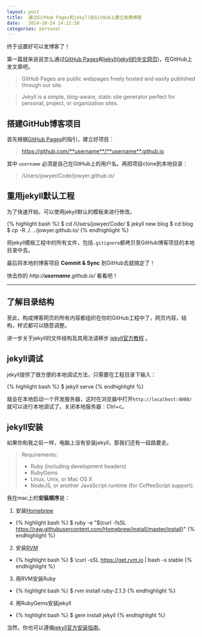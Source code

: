 ```yaml
---
layout: post
title:  通过GitHub Pages和jekyll在GitHub上建立免费博客
date:   2014-10-24 14:12:10
categories: personal
---
```

终于设置好可以发博客了！

第一篇就来说说怎么通过[GitHub Pages][pagesUrl]和[jekyll][jekyllrb]([jekyll的中文网页][jekyllcn])，在GitHub上发文章吧。

> GitHub Pages are public webpages freely hosted and easily published through our site.

> Jekyll is a simple, blog-aware, static site generator perfect for personal, project, or organization sites. 

## 搭建GitHub博客项目 

首先根据[GitHub Pages][pagesUrl]的指引，建立好项目：


> https://github.com/**username**/**username**.github.io

其中 `username` 必须是自己在GitHub上的用户名。再把项目clone到本地目录：

> /Users/jowyer/Code/jowyer.github.io/

## 重用jekyll默认工程
为了快速开始，可以使用jekyll默认的模板来进行修改。

{% highlight bash %}
$ cd /Users/jowyer/Code/
$ jekyll new blog
$ cd blog
$ cp -R ./. ../jowyer.github.io/
{% endhighlight %}

将jekyll模板工程中的所有文件，包括`.gitignore`都拷贝至GitHub博客项目的本地目录中去。

最后将本地的博客项目 **Commit & Sync** 到GitHub去就搞定了！

快去你的 *http://**username**.github.io/* 看看吧！

***

## 了解目录结构
至此，构成博客网页的所有内容都组织在你的GitHub工程中了，网页内容，结构，样式都可以随意调整。

进一步关于jekyll的文件结构及其用法请移步 [jekyll官方教程][jekyllStructure] 。

## jekyll调试
jekyll提供了很方便的本地调试方法，只需要在工程目录下输入：

{% highlight bash %}
$ jekyll serve
{% endhighlight %}

就会在本地启动一个开发服务器，这时在浏览器中打开`http://localhost:4000/`就可以进行本地调试了。关闭本地服务器：Ctrl+c。

## jekyll安装
如果你和我之前一样，电脑上没有安装jekyll，那我们还有一段路要走。

> Requirements: 
> 
> * Ruby (including development headers)
> * RubyGems
> * Linux, Unix, or Mac OS X
> * NodeJS, or another JavaScript runtime (for CoffeeScript support).

我在mac上的**安装顺序**是：

1. 安装[Homebrew](http://brew.sh/)
* {% highlight bash %}
$ ruby -e "$(curl -fsSL https://raw.githubusercontent.com/Homebrew/install/master/install)"
{% endhighlight %}

2. 安装[RVM](https://rvm.io/)
* {% highlight bash %}
$ \curl -sSL https://get.rvm.io | bash -s stable
{% endhighlight %}

3. 用RVM安装Ruby
* {% highlight bash %}
$ rvm install ruby-2.1.3
{% endhighlight %}

4. 用RubyGems安装jekyll
* {% highlight bash %}
$ gem install jekyll
{% endhighlight %}

当然，你也可以遵循[jekyll官方安装指南](http://jekyllrb.com/docs/installation/)。


[pagesUrl]:  https://pages.github.com/
[jekyllrb]: 	http://jekyllrb.com/
[jekyllcn]: http://jekyllcn.com/
[jekyllStructure]: http://jekyllrb.com/docs/structure/